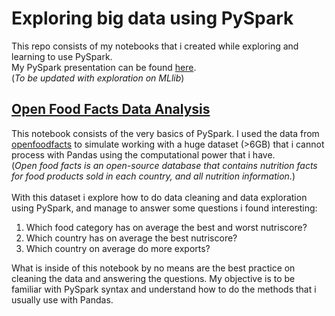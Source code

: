 # Exploring big data using PySpark

This repo consists of my notebooks that i created while exploring and learning to use PySpark. <br>
My PySpark presentation can be found [here](https://www.canva.com/design/DAFI8dEpEe4/nL8GFCU7LMYe5pAb0V8Xeg/view?utm_content=DAFI8dEpEe4&utm_campaign=designshare&utm_medium=link2&utm_source=sharebutton). <br>
(_To be updated with exploration on MLlib_)

## [Open Food Facts Data Analysis](https://github.com/gladysmawarni/exploring-pyspark/blob/main/openfood_analysis.ipynb)
This notebook consists of the very basics of PySpark. I used the data from [openfoodfacts](https://world.openfoodfacts.org/data) to simulate working with a huge dataset (>6GB) that i cannot process with Pandas using the computational power that i have.<br>
(_Open food facts is an open-source database that contains  nutrition facts for food products sold in each country, and all nutrition information._) <br>
<br>
With this dataset i explore how to do data cleaning and data exploration using PySpark, and manage to answer some questions i found interesting: <br>
1. Which food category has on average the best and worst nutriscore?
2. Which country has on average the best nutriscore?
3. Which country on average do more exports?

What is inside of this notebook by no means are the best practice on cleaning the data and answering the questions. My objective is to be familiar with PySpark syntax and understand how to do the methods that i usually use with Pandas. 

